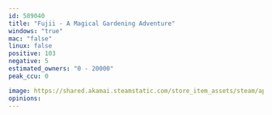 ```yaml
---
id: 589040
title: "Fujii - A Magical Gardening Adventure"
windows: "true"
mac: "false"
linux: false
positive: 103
negative: 5
estimated_owners: "0 - 20000"
peak_ccu: 0

image: https://shared.akamai.steamstatic.com/store_item_assets/steam/apps/589040/header.jpg?t=1725382266
opinions:
---
```

